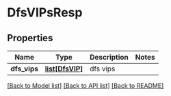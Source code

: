 # DfsVIPsResp

## Properties
Name | Type | Description | Notes
------------ | ------------- | ------------- | -------------
**dfs_vips** | [**list[DfsVIP]**](DfsVIP.md) | dfs vips | 

[[Back to Model list]](../README.md#documentation-for-models) [[Back to API list]](../README.md#documentation-for-api-endpoints) [[Back to README]](../README.md)


